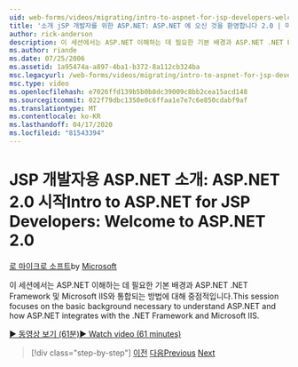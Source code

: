```yaml
---
uid: web-forms/videos/migrating/intro-to-aspnet-for-jsp-developers-welcome-to-aspnet-20
title: '소개 jSP 개발자를 위한 ASP.NET: ASP.NET 에 오신 것을 환영합니다 2.0 | 마이크로 소프트 문서'
author: rick-anderson
description: 이 세션에서는 ASP.NET 이해하는 데 필요한 기본 배경과 ASP.NET .NET Framework 및 Microsoft IIS와 통합되는 방법에 대해 중점적입니다.
ms.author: riande
ms.date: 07/25/2006
ms.assetid: 1a95474a-a897-4ba1-b372-8a112cb324ba
msc.legacyurl: /web-forms/videos/migrating/intro-to-aspnet-for-jsp-developers-welcome-to-aspnet-20
msc.type: video
ms.openlocfilehash: e7026ffd139b5b0b8dc39009c8bb2cea15acd148
ms.sourcegitcommit: 022f79dbc1350e0c6ffaa1e7e7c6e850cdabf9af
ms.translationtype: MT
ms.contentlocale: ko-KR
ms.lasthandoff: 04/17/2020
ms.locfileid: "81543394"
---
```

# <a name="intro-to-aspnet-for-jsp-developers-welcome-to-aspnet-20"></a><span data-ttu-id="bf1e7-103">JSP 개발자용 ASP.NET 소개: ASP.NET 2.0 시작</span><span class="sxs-lookup"><span data-stu-id="bf1e7-103">Intro to ASP.NET for JSP Developers: Welcome to ASP.NET 2.0</span></span>

<span data-ttu-id="bf1e7-104">[로 마이크로 소프트](https://github.com/microsoft)</span><span class="sxs-lookup"><span data-stu-id="bf1e7-104">by [Microsoft](https://github.com/microsoft)</span></span>

<span data-ttu-id="bf1e7-105">이 세션에서는 ASP.NET 이해하는 데 필요한 기본 배경과 ASP.NET .NET Framework 및 Microsoft IIS와 통합되는 방법에 대해 중점적입니다.</span><span class="sxs-lookup"><span data-stu-id="bf1e7-105">This session focuses on the basic background necessary to understand ASP.NET and how ASP.NET integrates with the .NET Framework and Microsoft IIS.</span></span>

[<span data-ttu-id="bf1e7-106">&#9654; 동영상 보기 (61분)</span><span class="sxs-lookup"><span data-stu-id="bf1e7-106">&#9654; Watch video (61 minutes)</span></span>](https://channel9.msdn.com/Blogs/ASP-NET-Site-Videos/intro-to-aspnet-for-jsp-developers-welcome-to-aspnet-20)

> [!div class="step-by-step"]
> <span data-ttu-id="bf1e7-107">[이전](migrating-from-classic-asp-to-aspnet.md)
> [다음](intro-to-aspnet-for-jsp-developers-building-applications.md)</span><span class="sxs-lookup"><span data-stu-id="bf1e7-107">[Previous](migrating-from-classic-asp-to-aspnet.md)
[Next](intro-to-aspnet-for-jsp-developers-building-applications.md)</span></span>
